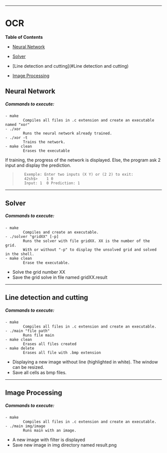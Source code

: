 
------------
# OCR

**Table of Contents**
  - [Neural Network](#neural-network)
  
  - [Solver](#solver)
  
  - [Line detection and cutting](#Line detection and cutting)
  
  - [Image Processing](#image-processing)


## Neural Network
##### Commands to execute:
	- make             
			Compiles all files in .c extension and create an executable named "xor"
    - ./xor           
        	Runs the neural network already trained.
    - ./xor -t         
        	Trains the network.
    - make clean       
  			Erases the executable

If training, the progress of the network is displayed.
Else, the program ask 2 input and display the prediction.
>        Exemple: Enter two inputs (X Y) or (2 2) to exit:
>        42sh$>    1 0 
>        Input: 1  0 Prediction: 1
------------
## Solver
##### Commands to execute:

 	- make
 			Compiles and create an executable.
	- ./solver "gridXX" [-p]
 			Runs the solver with file gridXX. XX is the number of the grid.
			With or without "-p" to display the unsolved grid and solved in the shell.
 	- make clean
 			Erase the executable.

- Solve the grid number XX
- Save the grid solve in file named gridXX.result

------------


## Line detection and cutting
##### Commands to execute:
	- make
  			Compiles all files in .c extension and create an executable.
	- ./main "file path"
			Runs file main
	- make clean
			Erases all files created
	- make delete
			Erases all file with .bmp extension

- Displaying a new image without line (highlighted in white). The window can be resized.
- Save all cells as bmp files.
------------
## Image Processing
##### Commands to execute:
    - make
            Compiles all files in .c extension and create an executable.
    - ./main img/image
           	Runs main with an image.

- A new image with filter is displayed
- Save new image in img directory named result.png
